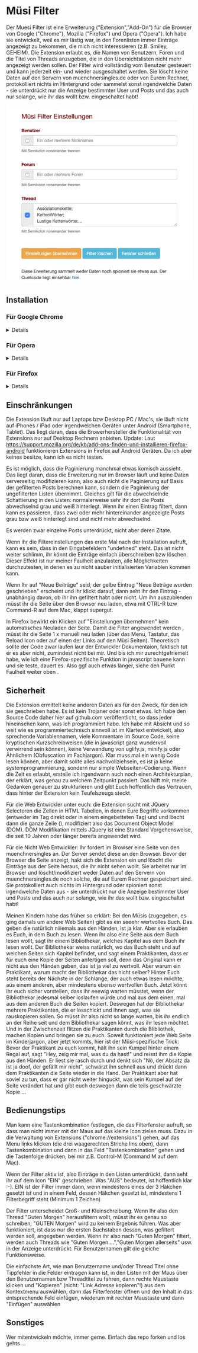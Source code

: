 # Müsi Filter
Der Muesi Filter ist eine Erweiterung ("Extension","Add-On") für die Browser von Google ("Chrome"), Mozilla ("Firefox") und Opera ("Opera"). Ich habe sie entwickelt, weil es mir lästig war, in den Forenlisten immer Einträge angezeigt zu bekommen, die mich nicht interessieren (z.B. Smiley, GEHEIM). Die Extension erlaubt es, die Namen von Benutzern, Foren und die Titel von Threads anzugeben, die in den Übersichtslisten nicht mehr angezeigt werden sollen. Der Filter wird vollständig vom Benutzer gesteuert und kann jederzeit ein- und wieder ausgeschaltet werden. Sie löscht keine Daten auf den Servern von muenchnersingles.de oder von Eurem Rechner, protokolliert nichts im Hintergrund oder sammelst sonst irgendwelche Daten - sie unterdrückt nur die Anzeige bestimmter User und Posts und das auch nur solange, wie ihr das wollt bzw. eingeschaltet habt! 

![](./media/filter.jpg)




	

## Installation

### Für Google Chrome

<details>

1) Falls noch nicht vorhanden: Browser herunterladen und installieren: https://www.google.com/chrome/

2) In den Chrome Web Store gehen https://chrome.google.com/webstore/detail/müsi-filter/fdhoepcaknoijkocinkjodileckhopno und auf 'Hinzufügen' klicken. Es erscheint ein Fenster, in dem Du auf Berechtigungen hingewiesen wirst, die die Extension benötigt, damit sie überhaupt funktionieren kann. 

![](./media/chromeadd.jpg)

Dort auf 'Erweiterung hinzufügen' klicken. Falls Du Bedenken wegen Datensicherheit hast, lies Dir vorher den Abschnitt 'Sicherheit' auf dieser Seite durch.

Danach erscheint ein weiteres Fenster, in dem Dir mitgeteilt wird, dass die Erweiterung jetzt installiert ist und Du sie verwenden kannst. Über dem Fenster sieht du im Browserbar ein kleines Icon mit dem Logo der Müsis. Den Hinweis zur Synchronisation im unteren Teil des Fensters kannst Du ignorieren und das Fenster schliessen, in dem Du irgendwo ausserhalb des Fensters klickst.

![](./media/chromeinstalled.jpg)

</details>


### Für Opera

<details>


Die Installation für Opera ist dieselbe wie für Google Chrome, mit dem kleinen Unterschied, dass man aus Opera heraus nichts aus dem Chrome Web Store installieren kann, da Google es nicht zulässt, dass Nicht-Google Browser sich im Chrome Web Store bedienen. Das macht aber nichts, denn es gibt kluge Freizeitentwickler, die - genau - eine Opera Extension geschrieben haben, welhe dem Chrome Web Store vorspielt, Opera sei gar kein Opera, sondern ein Chrome Browser. Genau das, was wir brauchen! Also muss diese Extension zuerst installiert werden, damit ihr danach die Müsi Extension aus dem Chrome Web Store laden könnt.

1) Falls noch nicht vorhanden: Browser herunterladen und installieren: http://www.opera.com/de

2) Auf folgende Seite gehen: https://addons.opera.com/de/extensions/details/install-chrome-extensions/ und dort die angezeigte Erweiterung installieren, in dem Du auf 'Zu Opera hinzufügen' klickst

![](./media/operawebstore.jpg)
 

Es erscheint ein Hinweisfenster, dass die Erweiterung installiert ist

![](./media/operawebstoreinstalled.jpg)


3) Danach kann es mit der eigentlichen Installation der Müsi Erweiterung losgehen. Dazu in den Chrome Web Store gehen https://chrome.google.com/webstore/detail/müsi-filter/fdhoepcaknoijkocinkjodileckhopno und auf 'Hinzufügen' klicken. Es erscheint ein Fenster, dass dir im Wesentlichen sagt, dass Du eine Chrome Extension in Opera installieren willst (was ja eigentlich nicht geht, s.o.) und es daher sein kann, dass die Erweiterung vielleicht nicht ganz korrekt läuft. Tut sie aber, das weiss ich weil ich sie geschrieben habe und Lennox sie getestet hat :-) Also auf 'OK' klicken und weitermachen

![](./media/operachromewarning.jpg)


Anschließend wirst Du auf eine Seite geleitet, von der Du den Müsi Filter herunterladen und installieren kannst. Dazu auf der Seite auf 'Installieren' klicken

![](./media/operamuesidownload.jpg)


Es erscheint wie bei der Installation unter Chrome der Sicherheitshinweis. Dort 'Ja, Installieren' klicken. 

![](./media/operasecurityhint.jpg)


Last but not least siehst du dann ein Fenster, in dem dir bestätigt wird, dass der Müsi Filter installiert wurde. Ein Icon mit dem Müsi Logo ist im Browser Bar rechts oben zu sehen.

![](./media/operamuesiinstalled.jpg)

</details>


### Für Firefox

<details>

1) Falls noch nicht vorhanden: Browser herunterladen und installieren: https://www.mozilla.org/de/firefox/new/

2) Den Mozilla Add On Store besuchen https://addons.mozilla.org/de/firefox/addon/müsi-filter/ und auf 'Zu Firefox hinzufügen klicken. Es erscheint ein Fenster, in dem Du auf Berechtigungen hingewiesen wirst, die die Extension benötigt, damit sie überhaupt funktionieren kann. Dort 'Ja' auswählen.

![](./media/firefoxsecurity.jpg)

Anschliessend wird ein Fenster angezeigt, dass die Extension installiert ist. Ein Icon mit dem Müsi Logo ist im Browser Bar rechts oben zu sehen

![](./media/firefoxinstalled.jpg)

</details>


## Einschränkungen

Die Extension läuft nur auf Laptops bzw Desktop PC / Mac's, sie läuft nicht auf iPhones / iPad oder irgendwelchen Geräten unter Android (Smartphone, Tablet). Das liegt daran, dass die Browerhersteller die Funktionalität von Extensions nur auf Desktop Rechnern anbieten. 
Update: Laut https://support.mozilla.org/de/kb/add-ons-finden-und-installieren-firefox-android funktionieren Extensions in Firefox auf Android Geräten. Da ich aber keines besitze, kann ich es nicht testen.

Es ist möglich, dass die Paginierung manchmal etwas komisch aussieht. Das liegt daran, dass die Erweiterung nur im Browser läuft und keine Daten serverseitig modifizieren kann, also auch nicht die Paginierung auf Basis der gefilterten Posts  berechnen kann, sondern die Paginierung der ungefilterten Listen übernimmt. Gleiches gilt für die abwechselnde Schattierung in den Listen: normalerweise sehr ihr dort die Posts abwechselnd grau und weiß hinterlegt. Wenn ihr einen Eintrag filtert, dann kann es passieren, dass zwei oder mehr hintereinander angezeigte Posts grau bzw weiß hinterlegt sind und nicht mehr abwechselnd.

Es werden zwar einzelne Posts unterdrückt, nicht aber deren Zitate.  

Wenn ihr die Filtereinstellungen das erste Mal nach der Installation aufruft,  kann es sein, dass in den Eingabefeldern "undefined" steht. Das ist nicht weiter schlimm, ihr könnt die Einträge einfach überschreiben bzw löschen. Dieser Effekt ist nur meiner Faulheit anzulasten, alle Möglichkeiten durchzutesten, in denen es zu nicht sauber initialisierten Variablen kommen kann.

Wenn Ihr auf "Neue Beiträge" seid, der gelbe Eintrag "Neue Beträge wurden geschrieben" erscheint und ihr klickt darauf, dann seht ihr den Eintrag - unabhängig davon, ob ihr ihn gefiltert habt oder nicht. Um ihn auszublenden müsst ihr die Seite über den Browser neu laden, etwa mit CTRL-R bzw Command-R auf dem Mac, klappt supergut. 

In Firefox bewirkt ein Klicken auf "Einstellungen übernehmen" kein automatisches Neuladen der Seite. Damit die Filter angewendet werden , müsst ihr die Seite 1 x manuell neu laden (über das Menu, Tastatur, das Reload Icon oder auf einen der Links auf den Müsi Seiten). Theoretisch sollte der Code zwar laufen laur der Entwickler Dokumentaion, faktisch tut er es aber nicht, zumindest nicht bei mir. Und bis ich mir zurechtgefriemelt habe, wie ich eine Firefox-spezifische Funktion in javascript bauene kann und sie teste, dauert es. Also ggf auch etwas länger, siehe den Punkt Faulheit weiter oben .

## Sicherheit

Die Extension ermittelt keine anderen Daten als für den Zweck, für den ich sie geschrieben habe. Es ist kein Trojaner oder sonst etwas. Ich habe den Source Code daher hier auf github.com veröffentlicht, so dass jeder hineinsehen kann, was ich programmiert habe. Ich habe mit Absicht und so weit wie es programmiertechnisch sinnvoll ist im Klartext entwickelt, also sprechende Variablennamen, viele Kommentare im Source Code, keine kryptischen Kurzschreibweisen (die in javascript ganz wundervoll verwirrend sein können), keine Verwendung von uglify.js, minify.js oder Ähnlichem (Obfuscation im Fachjargon). Klar muss mal ein wenig Code lesen können, aber damit sollte alles nachvollziehsein, es ist ja keine systemprogrammierung, sondern nur simple Webseiten-Codierung. Wenn die Zeit es erlaubt, erstelle ich irgendwann auch noch einen Architekturplan, der erklärt, was genau zu welchem Zeitpunkt passiert. Das hilft mir, meine Gedanken genauer zu strukturieren und gibt Euch hoffentlich das Vertrauen, dass hinter der Extension kein Teufelszeugs steckt. 

Für die Web Entwickler unter euch: die Extension sucht mit JQuery Selectoren die Zellen in HTML Tabellen, in denen Eure Begriffe vorkommen (entweder im <TD> Tag direkt oder in einem eingebetteten <A> Tag) und und löscht dann die ganze Zeile (<TR>), modifiziert also das Document Object Model (DOM). DOM Modifikation mittels JQuery ist eine Standard Vorgehensweise, die seit 10 Jahren oder länger bereits angewendet wird. 

Für die Nicht Web Entwickler: Ihr fordert im Browser eine Seite von den muenchnersingles an. Der Server sendet diese an den Browser. Bevor der Browser die Seite anzeigt, hakt sich die Extension ein und löscht die Einträge aus der Seite heraus, die ihr nicht sehen wollt. Sie arbeitet nur im Browser und löscht/modifiziert weder Daten auf den Servern von muenchnersingles.de noch solche, die auf Eurem Rechner gespeichert sind. Sie protokolliert auch nichts im Hintergrund oder spioniert sonst irgendwelche Daten aus - sie unterdrückt nur die Anzeige bestimmter User und Posts und das auch nur solange, wie ihr das wollt bzw. eingeschaltet habt!  

Meinen Kindern habe das früher so erklärt: Bei den Müsis (zugegeben, es ging damals um andere Web Seiten) gibt es ein seeehr wertvolles Buch. Das geben die natürlich niiiemals aus den Händen, ist ja klar. Aber sie erlauben es Euch, in dem Buch zu lesen. Wenn ihr also eine Seite aus dem Buch lesen wollt, sagt ihr einem Bibliothekar, welches Kapitel aus dem Buch ihr lesen wollt. Der Bibliothekar weiss natürlich, wo das Buch steht und auf welchen Seiten sich Kapitel befindet, und sagt einem Praktikanten, dass er für euch eine Kopie der Seiten anfertigen soll, denn das Original kann er nicht aus den Händen geben, das ist ja viel zu wertvoll. Aber warum ein Praktikant, warum macht der Bibliothekar das nicht selber? Hinter Euch steht bereits der Nächste in der Schlange, der auch etwas lesen möchte, aus einem anderen, aber mindestens ebenso wertvollen Buch. Jetzt könnt ihr euch sicher vorstellen, dass ihr eeewig warten müsstet, wenn der Bibliothekar jedesmal selber loslaufen würde und mal aus dem einen, mal aus dem anderen Buch die Seiten kopiert. Deswegen hat der Bibliothekar mehrere Praktikanten, die er losschickt und ihnen sagt, was sie rauskopieren sollen. So müsst ihr also nicht so lange warten, bis ihr endlich an der Reihe seit und dem Bibliothekar sagen könnt, was ihr lesen möchtet. Und in der Zwischenzeit flitzen die Praktikanten durch die Blibliothek, machen Kopien und bringen sie zu euch. 
Soweit funktioniert jede Web Seite im Kinderjargon, aber jetzt kommts, hier ist der Müsi-spezifische Trick: 
Bevor der Praktikant zu euch kommt, hält ihn sein Kumpel hinter einem Regal auf, sagt "Hey, zeig mir mal, was du da hast!" und reisst ihm die Kopie aus den Händen. Er liest sie rasch durch und denkt sich "Nö, der Absatz da ist ja doof, der gefällt mir nicht", schwärzt ihn schnell aus und drückt dann dem Praktikanten die Seite wieder in die Hand. Der Praktikant aber hat soviel zu tun, dass er gar nicht weiter hinguckt, was sein Kumpel auf der Seite verändert hat und gibt euch deswegen dann die teils geschwärzte Kopie ...

## Bedienungstips

Man kann eine Tastenkombination festlegen, die das Filterfenster aufruft, so dass man nicht immer mit der Maus auf das kleine Icon zielen muss. Dazu in die Verwaltung von Extensions ("chrome://extensions") gehen, auf das Menu links klicken (die drei waagerechten Striche lins oben), dann Tastenkombination und dann in das Feld "Tastenkombination" gehen und die Tastenfolge drücken, bei mir z.B. Control-M (Command M auf dem Mac). 

Wenn der Filter aktiv ist, also Einträge in den Listen unterdrückt, dann seht ihr auf dem Icon "EIN" geschrieben. Was "AUS" bedeutet, ist hoffentlich klar :-). EIN ist der Filter immer dann, wenn mindestens eines der 3 Häkchen gesetzt ist und in einem Feld, dessen Häkchen gesetzt ist, mindestens 1 Filterbegriff steht (Minimum 1 Zeichen)

Der Filter unterscheidet Groß- und Kleinschreibung. Wenn Ihr also den Thread "Guten Morgen" herausfiltern wollt, müsst ihr es genau so schreiben; "GUTEN Morgen" wird zu keinem Ergebnis führen. Was aber funktioniert, ist dass nur die ersten Buchstaben dessen, was gefiltert werden soll, angegeben werden. Wenn ihr also nach "Guten Morgen" filtert, werden auch Threads wie "Guten Morgen....","Guten Morgen allerseits" usw. in der Anzeige unterdrückt. Für Benutzernamen gilt die gleiche Funktionsweise.

Die einfachste Art, wie man Benutzername und/oder Thread Titel ohne Tippfehler in die Felder eintragen kann ist, in den Listen mit der Maus über den Benutzernamen bzw Threadtitel zu fahren, dann rechte Maustaste klicken und "Kopieren" (nicht: "Link Adresse kopieren"!) aus dem Kontextmenu auswählen, dann das Filterfenster öffnen und den Inhalt in das entsprechende Feld einfügen, wiederum mit rechter Maustaste und dann "Einfügen" auswählen
	
## Sonstiges

Wer mitentwickeln möchte, immer gerne. Einfach das repo forken und los gehts ...